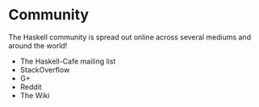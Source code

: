 # Community

The Haskell community is spread out online across several mediums and around the world!

* The Haskell-Cafe mailing list
* StackOverflow
* G+
* Reddit
* The Wiki
